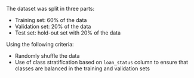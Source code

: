 The dataset was split in three parts:

- Training set: 60% of the data
- Validation set: 20% of the data
- Test set: hold-out set with 20% of the data

Using the following criteria:

- Randomly shuffle the data
- Use of class stratification based on `loan_status` column to ensure that classes are balanced
  in the training and validation sets
